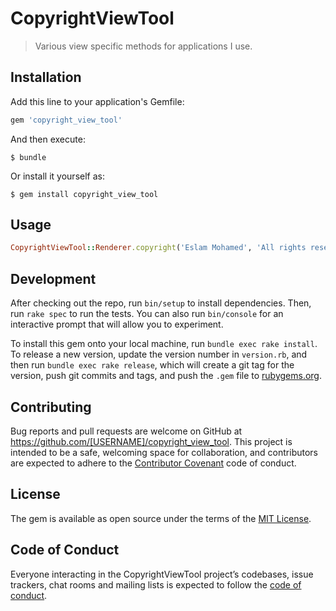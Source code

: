 # CopyrightViewTool

> Various view specific methods for applications I use.

## Installation

Add this line to your application's Gemfile:

```ruby
gem 'copyright_view_tool'
```

And then execute:

    $ bundle

Or install it yourself as:

    $ gem install copyright_view_tool

## Usage

```ruby
CopyrightViewTool::Renderer.copyright('Eslam Mohamed', 'All rights reserved')
```

## Development

After checking out the repo, run `bin/setup` to install dependencies. Then, run `rake spec` to run the tests. You can also run `bin/console` for an interactive prompt that will allow you to experiment.

To install this gem onto your local machine, run `bundle exec rake install`. To release a new version, update the version number in `version.rb`, and then run `bundle exec rake release`, which will create a git tag for the version, push git commits and tags, and push the `.gem` file to [rubygems.org](https://rubygems.org).

## Contributing

Bug reports and pull requests are welcome on GitHub at https://github.com/[USERNAME]/copyright_view_tool. This project is intended to be a safe, welcoming space for collaboration, and contributors are expected to adhere to the [Contributor Covenant](http://contributor-covenant.org) code of conduct.

## License

The gem is available as open source under the terms of the [MIT License](https://opensource.org/licenses/MIT).

## Code of Conduct

Everyone interacting in the CopyrightViewTool project’s codebases, issue trackers, chat rooms and mailing lists is expected to follow the [code of conduct](https://github.com/[USERNAME]/copyright_view_tool/blob/master/CODE_OF_CONDUCT.md).
